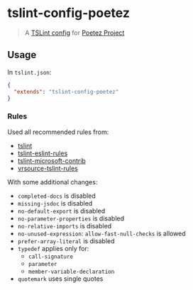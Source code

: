 # tslint-config-poetez

> A [TSLint config](https://palantir.github.io/tslint/usage/tslint-json/)
for [Poetez Project](https://github.com/poetez)

## Usage

In `tslint.json`:
```json
{
  "extends": "tslint-config-poetez"
}
```

### Rules
Used all recommended rules from:
* [tslint](https://palantir.github.io/tslint/)
* [tslint-eslint-rules](https://github.com/buzinas/tslint-eslint-rules)
* [tslint-microsoft-contrib](https://github.com/Microsoft/tslint-microsoft-contrib)
* [vrsource-tslint-rules](https://github.com/vrsource/vrsource-tslint-rules)

With some additional changes: 
* `completed-docs` is disabled
* `missing-jsdoc` is disabled
* `no-default-export` is disabled
* `no-parameter-properties` is disabled
* `no-relative-imports` is disabled
* `no-unused-expression`: `allow-fast-null-checks` is allowed
* `prefer-array-literal` is disabled
* `typedef` applies only for: 
  * `call-signature`
  * `parameter`
  * `member-variable-declaration`
* `quotemark` uses single quotes
